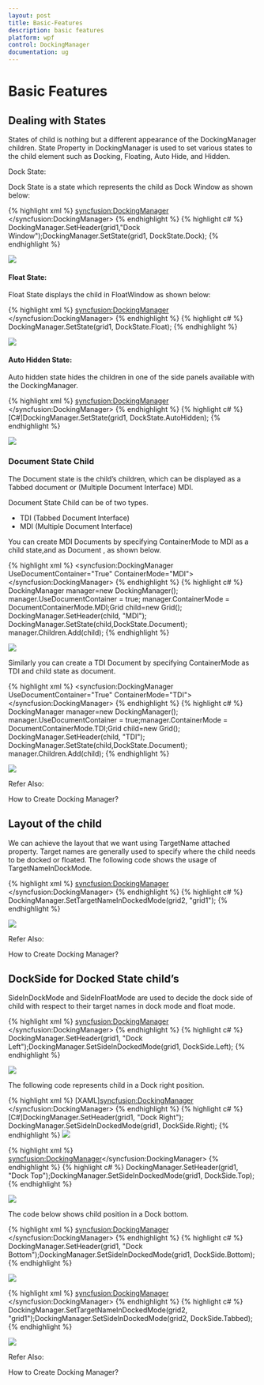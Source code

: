 ```yaml
---
layout: post
title: Basic-Features
description: basic features
platform: wpf
control: DockingManager
documentation: ug
---
```


# Basic Features

## Dealing with States

States of child is nothing but a different appearance of the DockingManager children.  State Property in DockingManager is used to set various states to the child element such as Docking, Floating, Auto Hide, and Hidden.

Dock State:

Dock State is a state which represents the child as Dock Window as shown below:



{% highlight xml %}
<syncfusion:DockingManager>
<Grid Name="grid1" syncfusion:DockingManager.State="Dock"   syncfusion:DockingManager.Header="Dock Window"/>
</syncfusion:DockingManager>
{% endhighlight  %}
{% highlight c# %}
DockingManager.SetHeader(grid1,"Dock Window");DockingManager.SetState(grid1, DockState.Dock);
{% endhighlight %}


![](Basic-Features_images/Basic-Features_img1.jpeg)



#### Float State:

Float State displays the child in FloatWindow as shown below:



{% highlight xml %}
<syncfusion:DockingManager>
   <Grid Name="grid1" syncfusion:DockingManager.State="Float"/>
   </syncfusion:DockingManager>
{% endhighlight  %}
{% highlight c# %}
DockingManager.SetState(grid1, DockState.Float);
{% endhighlight  %}


![](Basic-Features_images/Basic-Features_img2.jpeg)



#### Auto Hidden State:

Auto hidden state hides the children in one of the side panels available with the DockingManager.



{% highlight xml %}
<syncfusion:DockingManager>
   <Grid Name="grid1" syncfusion:DockingManager.State="AutoHidden"/>
   </syncfusion:DockingManager>
{% endhighlight  %}
{% highlight c# %}
[C#]DockingManager.SetState(grid1, DockState.AutoHidden);
{% endhighlight  %}


![](Basic-Features_images/Basic-Features_img3.jpeg)



### Document State Child

The Document state is the child’s children, which can be displayed as a Tabbed document or (Multiple Document Interface) MDI.

Document State Child can be of two types.

* TDI (Tabbed Document Interface)
* MDI (Multiple Document Interface)

You can create MDI Documents by specifying ContainerMode to MDI as a child state,and as Document , as shown below.



{% highlight xml %}
<syncfusion:DockingManager UseDocumentContainer="True" ContainerMode="MDI">
<Grid Name="grid1" syncfusion:DockingManager.State="Document" syncfusion:DockingManager.Header="MDI"/>
</syncfusion:DockingManager>
{% endhighlight %}
{% highlight c# %}
DockingManager manager=new DockingManager();
manager.UseDocumentContainer = true;
manager.ContainerMode = DocumentContainerMode.MDI;Grid child=new Grid();
DockingManager.SetHeader(child, "MDI");
DockingManager.SetState(child,DockState.Document);
manager.Children.Add(child);
{% endhighlight  %}


![](Basic-Features_images/Basic-Features_img4.jpeg)



Similarly you can create a TDI Document by specifying ContainerMode as TDI and child state as document.



{% highlight xml %}
<syncfusion:DockingManager UseDocumentContainer="True" ContainerMode="TDI">
<Grid Name="grid1" syncfusion:DockingManager.State="Document" syncfusion:DockingManager.Header="TDI"/>
</syncfusion:DockingManager>
{% endhighlight %}
{% highlight c# %}
 DockingManager manager=new DockingManager();
 manager.UseDocumentContainer = true;manager.ContainerMode = DocumentContainerMode.TDI;Grid child=new Grid();
 DockingManager.SetHeader(child, "TDI");
 DockingManager.SetState(child,DockState.Document);
 manager.Children.Add(child);
{% endhighlight  %}


![](Basic-Features_images/Basic-Features_img5.jpeg)



Refer Also:

How to Create Docking Manager?

## Layout of the child

We can achieve the layout that we want using TargetName attached property.  Target names are generally used to specify where the child needs to be docked or floated. The following code shows the usage of TargetNameInDockMode.



{% highlight xml %}
<syncfusion:DockingManager>
<Grid Name="grid1" syncfusion:DockingManager.Header="grid1"/>
<Grid Name="grid2" syncfusion:DockingManager.Header="grid2" syncfusion:DockingManager.TargetNameInDockedMode="grid1" syncfusion:DockingManager.SideInDockedMode="Bottom"/>
</syncfusion:DockingManager>
{% endhighlight  %}
{% highlight c# %}
DockingManager.SetTargetNameInDockedMode(grid2, "grid1");
{% endhighlight  %}


![](Basic-Features_images/Basic-Features_img6.jpeg)



Refer Also:

How to Create Docking Manager?

## DockSide for Docked State child’s

SideInDockMode and SideInFloatMode are used to decide the dock side of child with respect to their target names in dock mode and float mode.



{% highlight xml %}
<syncfusion:DockingManager>
<Grid Name="grid1" syncfusion:DockingManager.SideInDockedMode="Left" syncfusion:DockingManager.Header="Dock Left"/>
</syncfusion:DockingManager>
{% endhighlight  %}
{% highlight c# %}
DockingManager.SetHeader(grid1, "Dock Left");DockingManager.SetSideInDockedMode(grid1, DockSide.Left);
{% endhighlight  %}


![](Basic-Features_images/Basic-Features_img7.jpeg)



The following code represents child in a Dock right position.



{% highlight xml %}
[XAML]<syncfusion:DockingManager>
            <Grid Name="grid1" syncfusion:DockingManager.SideInDockedMode="Right" syncfusion:DockingManager.Header="Dock Right"/> 
			</syncfusion:DockingManager>
{% endhighlight  %}
{% highlight c# %}
[C#]DockingManager.SetHeader(grid1, "Dock Right");
DockingManager.SetSideInDockedMode(grid1, DockSide.Right);
{% endhighlight  %}
![](Basic-Features_images/Basic-Features_img8.jpeg)





{% highlight xml %}
<syncfusion:DockingManager><Grid Name="grid1" syncfusion:DockingManager.SideInDockedMode="Top"/></syncfusion:DockingManager>
{% endhighlight  %}
{% highlight c# %}
DockingManager.SetHeader(grid1, "Dock Top");DockingManager.SetSideInDockedMode(grid1, DockSide.Top);
{% endhighlight %}


![](Basic-Features_images/Basic-Features_img9.jpeg)



The code below shows child position in a Dock bottom.



{% highlight xml %}
<syncfusion:DockingManager><Grid Name="grid1" syncfusion:DockingManager.SideInDockedMode="Bottom" syncfusion:DockingManager.Header="Dock Bottom"/>
</syncfusion:DockingManager>
{% endhighlight %}
{% highlight c# %}
DockingManager.SetHeader(grid1, "Dock Bottom");DockingManager.SetSideInDockedMode(grid1, DockSide.Bottom);
{% endhighlight  %}


![](Basic-Features_images/Basic-Features_img10.jpeg)




{% highlight xml %}
<syncfusion:DockingManager>
<Grid Name="grid1" syncfusion:DockingManager.Header="grid1"/>
<Grid Name="grid2" syncfusion:DockingManager.TargetNameInDockedMode="grid1" syncfusion:DockingManager.Header="grid2" syncfusion:DockingManager.SideInDockedMode="Tabbed" />
</syncfusion:DockingManager>
{% endhighlight  %}
{% highlight c# %}
DockingManager.SetTargetNameInDockedMode(grid2, "grid1");DockingManager.SetSideInDockedMode(grid2, DockSide.Tabbed);
{% endhighlight  %}


![](Basic-Features_images/Basic-Features_img11.jpeg)



Refer Also:

How to Create Docking Manager?

